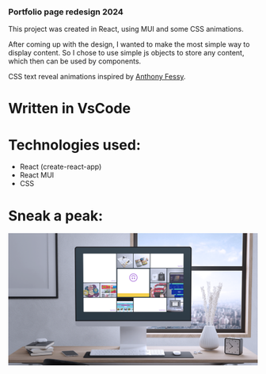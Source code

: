 ### Portfolio page redesign 2024

This project was created in React, using MUI and some CSS animations.

After coming up with the design, I wanted to make the most simple way to display content.
So I chose to use simple js objects to store any content, which then can be used by components.

CSS text reveal animations inspired by [Anthony Fessy](https://codepen.io/antho-fsy/pen/wJqWKj).

# Written in VsCode

# Technologies used:
- React (create-react-app)
- React MUI
- CSS

# Sneak a peak:
![screenshot01](https://github.com/SzegBer/portfolio2024/blob/main/public/imgs/refik/react03.png)